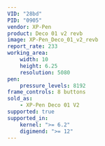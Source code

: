 ```yaml
---
VID: "28bd"
PID: "0905"
vendor: XP-Pen
product: Deco 01 v2 revb
image: XP-Pen_Deco_01_v2_revb
report_rate: 233
working_area:
    width: 10
    height: 6.25
    resolution: 5080
pen:
    pressure_levels: 8192
frame_controls: 8 buttons
sold_as:
    - XP-Pen Deco 01 V2
supported: true
supported_in:
    kernel: ">= 6.2"
    digimend: ">= 12"
---
```

